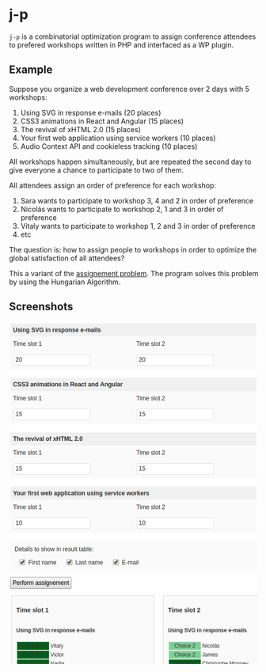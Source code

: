 # j-p
`j-p` is a combinatorial optimization program to assign conference attendees to
prefered workshops written in PHP and interfaced as a WP plugin.

## Example
Suppose you organize a web development conference over 2 days with 5 workshops:

1. Using SVG in response e-mails (20 places)
2. CSS3 animations in React and Angular (15 places)
3. The revival of xHTML 2.0 (15 places)
4. Your first web application using service workers (10 places)
5. Audio Context API and cookieless tracking (10 places)

All workshops happen simultaneously, but are repeated the second day to give
everyone a chance to participate to two of them.

All attendees assign an order of preference for each workshop:

1. Sara wants to participate to workshop 3, 4 and 2 in order of preference
2. Nicolás wants to participate to workshop 2, 1 and 3 in order of preference
3. Vitaly wants to participate to workshop 1, 2 and 3 in order of preference
4. etc

The question is: how to assign people to workshops in order to optimize the
global satisfaction of all attendees?

This a variant of the [assignement problem](https://en.wikipedia.org/wiki/Assignment_problem).
The program solves this problem by using the Hungarian Algorithm.

## Screenshots
![Number of places per workshop and time slot](screenshots/assignement-table.png "Number of places per workshop and time slot")
![Result table after assignement](screenshots/result-table.png "Result table")